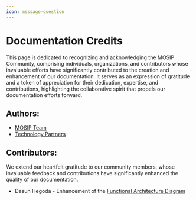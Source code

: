 ```yaml
---
icon: message-question
---
```


# Documentation Credits

This page is dedicated to recognizing and acknowledging the MOSIP Community, comprising individuals, organizations, and contributors whose invaluable efforts have significantly contributed to the creation and enhancement of our documentation. It serves as an expression of gratitude and a token of appreciation for their dedication, expertise, and contributions, highlighting the collaborative spirit that propels our documentation efforts forward.

## Authors:&#x20;

* [MOSIP Team](https://mosip.io/people)
* [Technology Partners](https://docs.mosip.io/1.2.0/community/contributions)

## Contributors:

We extend our heartfelt gratitude to our community members, whose invaluable feedback and contributions have significantly enhanced the quality of our documentation.

* Dasun Hegoda - Enhancement of the [Functional Architecture Diagram](https://docs.mosip.io/1.2.0/overview/architecture#high-level-reference-functional-architecture)
